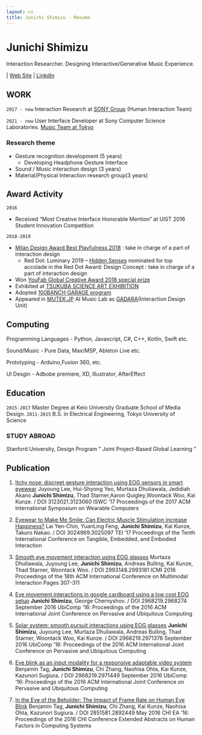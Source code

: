 ```yaml
---
layout: cv
title: Junichi Shimizu - Resume
---
```

# Junichi Shimizu

Interaction Researcher. Designing Interactive/Generative Music Experience.

<div id="webaddress">
| <a href="https://junichishmz.com/">Web Site</a>
| <a href="https://www.linkedin.com/in/junichishmz/">LinkdIn</a>
</div>


## WORK

`2017 - now`
Interaction Research at [SONY Group](https://www.sony.com/en/SonyInfo/research/research-areas/human_interaction/) (Human Interaction Team)

`2021 - now`
User Interface Developer at Sony Computer Science Laboratories. [Music Team at Tokyo](https://www.flow-machines.com/)


### Research theme

- Gesture recognition development (5 years)
  - Developing Headphone Gesture Interface
- Sound / Music interaction design (3 years)
- Material/Physical Interaction research group(3 years)


## Award Activity

`2016`
- Received “Most Creative Interface Honorable Mention” at UIST 2016 Student Innovation Competition

`2018-2019`
- [Milan Design Award Best Playfulness 2018](https://archivio.fuorisalone.it/2018/it/percorso/13/milano-design-award) : take in charge of a part of interaction design
  - Red Dot: Luminary 2019 – [Hidden Senses](https://www.youtube.com/watch?v=DziZamGvqzw) nominated for top accolade in the Red Dot Award: Design Concept : take in charge of a part of interaction design
- Won [YouFab Global Creative Award 2018 special prize](https://www.youfab.info/2018/winners/hack-the-natural-objects?lang=ja)
- Exhibited at [TSUKUBA SCIENCE ART EXHIBITION](https://www.youtube.com/watch?v=5LXhRhczAdc)
- Adopted [100BANCH GARAGE program](https://100banch.com/projects/19809/)
- Appeared in [MUTEK.JP](https://tokyo.mutek.org/en/past-editions/edition-2019) AI Music Lab as [GADARA](http://gadara.io/)(Interaction Design Unit)



## Computing

Programming Languages - Python, Javascript, C#, C++, Kotlin, Swift etc.

Sound/Music - Pure Data, Max/MSP, Ableton Live etc.

Prototyping - Arduino,Fusion 360, etc.

UI Desgin - Adbobe premiere, XD, Illustrator, AfterEffect

## Education

`2015-2017`
Master Degree at Keio University Graduate School of Media Design.
`2011-2015`
B.S. in Electrical Engineering, Tokyo University of Science

### STUDY ABROAD
Stanford University, Design Program ” Joint Project-Based Global Learning ”


## Publication
1. [Itchy nose: discreet gesture interaction using EOG sensors in smart eyewear](https://dl.acm.org/doi/10.1145/3123021.3123060)
Juyoung Lee, Hui-Shyong Yeo, Murtaza Dhuliawala, Jedidiah Akano **Junichi Shimizu**, Thad Starner,Aaron Quigley,Woontack Woo, Kai Kunze. / DOI 3123021.3123060
ISWC ‘17 Proceedings of the 2017 ACM International Symposium on Wearable Computers

2. [Eyewear to Make Me Smile: Can Electric Muscle Stimulation increase Happiness?](https://dl.acm.org/doi/10.1145/3024969.3025097)
Lai Yen-Chin, YuanLing Feng, **Junichi Shimizu**, Kai Kunze, Takuro Nakao. / DOI 3024969.3025097
TEI ‘17 Proceedings of the Tenth International Conference on Tangible, Embedded, and Embodied Interaction

3. [Smooth eye movement interaction using EOG glasses](https://dl.acm.org/doi/10.1145/2993148.2993181)
Murtaza Dhuliawala, Juyoung Lee, **Junichi Shimizu**, Andreas Bulling, Kai Kunze, Thad Starner, Woontack Woo. / DOI 2993148.2993181
ICMI 2016 Proceedings of the 18th ACM International Conference on Multimodal Interaction Pages 307-311

4. [Eye movement interactions in google cardboard using a low cost EOG setup](https://dl.acm.org/doi/10.1145/2968219.2968274)
**Junichi Shimizu**, George Chernyshov. / DOI 2968219.2968274
September 2016 UbiComp ‘16: Proceedings of the 2016 ACM International Joint Conference on Pervasive and Ubiquitous Computing

5. [Solar system: smooth pursuit interactions using EOG glasses](https://dl.acm.org/doi/10.1145/2968219.2971376)
**Junichi Shimizu**, Juyoung Lee, Murtaza Dhuliawala, Andreas Bulling, Thad Starner, Woontack Woo, Kai Kunze. / DOI 2968219.2971376
September 2016 UbiComp ‘16: Proceedings of the 2016 ACM International Joint Conference on Pervasive and Ubiquitous Computing

6. [Eye blink as an input modality for a responsive adaptable video system](https://dl.acm.org/doi/10.1145/2968219.2971449)
Benjamin Tag, **Junichi Shimizu**, Chi Zhang, Naohisa Ohta, Kai Kunze, Kazunori Sugiura. / DOI 2968219.2971449
September 2016 UbiComp ‘16: Proceedings of the 2016 ACM International Joint Conference on Pervasive and Ubiquitous Computing

7. [In the Eye of the Beholder: The Impact of Frame Rate on Human Eye Blink](https://dl.acm.org/doi/10.1145/2851581.2892449)
Benjamin Tag, **Junichi Shimizu**, Chi Zhang, Kai Kunze, Naohisa Ohta, Kazunori Sugiura. / DOI 2851581.2892449
May 2016 CHI EA ‘16: Proceedings of the 2016 CHI Conference Extended Abstracts on Human Factors in Computing Systems

